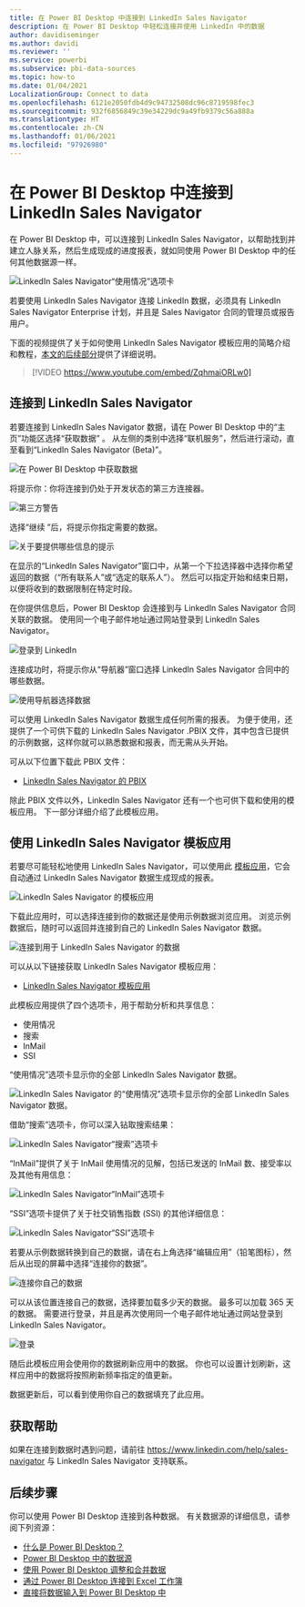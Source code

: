 ```yaml
---
title: 在 Power BI Desktop 中连接到 LinkedIn Sales Navigator
description: 在 Power BI Desktop 中轻松连接并使用 LinkedIn 中的数据
author: davidiseminger
ms.author: davidi
ms.reviewer: ''
ms.service: powerbi
ms.subservice: pbi-data-sources
ms.topic: how-to
ms.date: 01/04/2021
LocalizationGroup: Connect to data
ms.openlocfilehash: 6121e2050fdb4d9c94732508dc96c8719598fec3
ms.sourcegitcommit: 932f6856849c39e34229dc9a49fb9379c56a888a
ms.translationtype: HT
ms.contentlocale: zh-CN
ms.lasthandoff: 01/06/2021
ms.locfileid: "97926980"
---
```

# <a name="connect-to-linkedin-sales-navigator-in-power-bi-desktop"></a>在 Power BI Desktop 中连接到 LinkedIn Sales Navigator

在 Power BI Desktop 中，可以连接到 LinkedIn Sales Navigator，以帮助找到并建立人脉关系，然后生成现成的进度报表，就如同使用 Power BI Desktop 中的任何其他数据源一样。  

![LinkedIn Sales Navigator“使用情况”选项卡](media/desktop-connect-linkedin-sales-navigator/linkedin-sales-navigator-01.png)


若要使用 LinkedIn Sales Navigator 连接 LinkedIn 数据，必须具有 LinkedIn Sales Navigator Enterprise 计划，并且是 Sales Navigator 合同的管理员或报告用户。 

下面的视频提供了关于如何使用 LinkedIn Sales Navigator 模板应用的简略介绍和教程，[本文的后续部分](#using-the-linkedin-sales-navigator-template-app)提供了详细说明。  

> [!VIDEO https://www.youtube.com/embed/ZqhmaiORLw0]

## <a name="connect-to-linkedin-sales-navigator"></a>连接到 LinkedIn Sales Navigator

若要连接到 LinkedIn Sales Navigator 数据，请在 Power BI Desktop 中的“主页”功能区选择“获取数据”    。 从左侧的类别中选择“联机服务”，然后进行滚动，直至看到“LinkedIn Sales Navigator (Beta)”。  

![在 Power BI Desktop 中获取数据](media/desktop-connect-linkedin-sales-navigator/linkedin-sales-navigator-02.png)

将提示你：你将连接到仍处于开发状态的第三方连接器。 

![第三方警告](media/desktop-connect-linkedin-sales-navigator/linkedin-sales-navigator-03.png)

选择“继续  ”后，将提示你指定需要的数据。

![关于要提供哪些信息的提示](media/desktop-connect-linkedin-sales-navigator/linkedin-sales-navigator-04.png)


在显示的“LinkedIn Sales Navigator”窗口中，从第一个下拉选择器中选择你希望返回的数据（“所有联系人”或“选定的联系人”）。    然后可以指定开始和结束日期，以便将收到的数据限制在特定时段。

在你提供信息后，Power BI Desktop 会连接到与 LinkedIn Sales Navigator 合同关联的数据。 使用同一个电子邮件地址通过网站登录到 LinkedIn Sales Navigator。 

![登录到 LinkedIn](media/desktop-connect-linkedin-sales-navigator/linkedin-sales-navigator-05.png)

连接成功时，将提示你从“导航器”窗口选择 LinkedIn Sales Navigator 合同中的哪些数据。 

![使用导航器选择数据](media/desktop-connect-linkedin-sales-navigator/linkedin-sales-navigator-09.png)

可以使用 LinkedIn Sales Navigator 数据生成任何所需的报表。 为便于使用，还提供了一个可供下载的 LinkedIn Sales Navigator .PBIX 文件，其中包含已提供的示例数据，这样你就可以熟悉数据和报表，而无需从头开始。

可从以下位置下载此 PBIX 文件：
* [LinkedIn Sales Navigator 的 PBIX](service-template-apps-samples.md)

除此 PBIX 文件以外，LinkedIn Sales Navigator 还有一个也可供下载和使用的模板应用。 下一部分详细介绍了此模板应用。


## <a name="using-the-linkedin-sales-navigator-template-app"></a>使用 LinkedIn Sales Navigator 模板应用

若要尽可能轻松地使用 LinkedIn Sales Navigator，可以使用此  [模板应用](service-template-apps-overview.md)，它会自动通过 LinkedIn Sales Navigator 数据生成现成的报表。

![LinkedIn Sales Navigator 的模板应用](media/desktop-connect-linkedin-sales-navigator/linkedin-sales-navigator-10.png)

下载此应用时，可以选择连接到你的数据还是使用示例数据浏览应用。 浏览示例数据后，随时可以返回并连接到自己的 LinkedIn Sales Navigator 数据。 

![连接到用于 LinkedIn Sales Navigator 的数据](media/desktop-connect-linkedin-sales-navigator/linkedin-sales-navigator-11.png)



可以从以下链接获取 LinkedIn Sales Navigator 模板应用： 
* [LinkedIn Sales Navigator 模板应用](https://appsource.microsoft.com/en-us/product/power-bi/pbi-contentpacks.linkedin_navigator)

此模板应用提供了四个选项卡，用于帮助分析和共享信息：

* 使用情况
* 搜索
* InMail
* SSI

“使用情况”选项卡显示你的全部 LinkedIn Sales Navigator 数据。 

![LinkedIn Sales Navigator 的“使用情况”选项卡显示你的全部 LinkedIn Sales Navigator 数据。](media/desktop-connect-linkedin-sales-navigator/linkedin-sales-navigator-12.png)

借助“搜索”选项卡，你可以深入钻取搜索结果： 

![LinkedIn Sales Navigator“搜索”选项卡](media/desktop-connect-linkedin-sales-navigator/linkedin-sales-navigator-13.png)

“InMail”提供了关于 InMail 使用情况的见解，包括已发送的 InMail 数、接受率以及其他有用信息： 

![LinkedIn Sales Navigator“InMail”选项卡](media/desktop-connect-linkedin-sales-navigator/linkedin-sales-navigator-14.png)

“SSI”选项卡提供了关于社交销售指数 (SSI) 的其他详细信息： 

![LinkedIn Sales Navigator“SSI”选项卡](media/desktop-connect-linkedin-sales-navigator/linkedin-sales-navigator-15.png)

若要从示例数据转换到自己的数据，请在右上角选择“编辑应用”（铅笔图标），然后从出现的屏幕中选择“连接你的数据”。  

![连接你自己的数据](media/desktop-connect-linkedin-sales-navigator/linkedin-sales-navigator-16.png)

可以从该位置连接自己的数据，选择要加载多少天的数据。 最多可以加载 365 天的数据。 需要进行登录，并且是再次使用同一个电子邮件地址通过网站登录到 LinkedIn Sales Navigator。 

![登录](media/desktop-connect-linkedin-sales-navigator/linkedin-sales-navigator-17.png)

随后此模板应用会使用你的数据刷新应用中的数据。 你也可以设置计划刷新，这样应用中的数据将按照刷新频率指定的值更新。 

数据更新后，可以看到使用你自己的数据填充了此应用。

## <a name="getting-help"></a>获取帮助

如果在连接到数据时遇到问题，请前往 https://www.linkedin.com/help/sales-navigator 与 LinkedIn Sales Navigator 支持联系。 

## <a name="next-steps"></a>后续步骤
你可以使用 Power BI Desktop 连接到各种数据。 有关数据源的详细信息，请参阅下列资源：

* [什么是 Power BI Desktop？](../fundamentals/desktop-what-is-desktop.md)
* [Power BI Desktop 中的数据源](desktop-data-sources.md)
* [使用 Power BI Desktop 调整和合并数据](desktop-shape-and-combine-data.md)
* [通过 Power BI Desktop 连接到 Excel 工作簿](desktop-connect-excel.md)   
* [直接将数据输入到 Power BI Desktop 中](desktop-enter-data-directly-into-desktop.md)   
